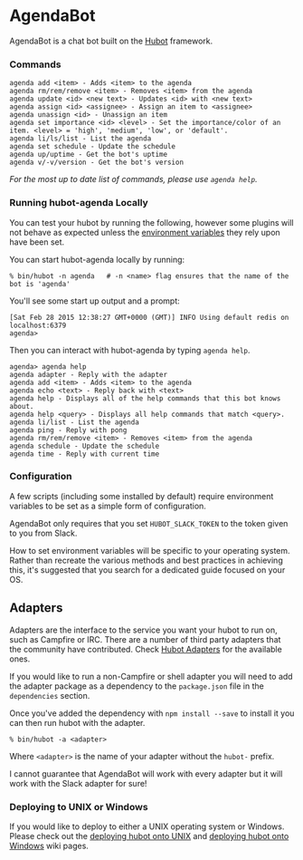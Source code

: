 # AgendaBot

AgendaBot is a chat bot built on the [Hubot][hubot] framework.

[hubot]: http://hubot.github.com
### Commands
    agenda add <item> - Adds <item> to the agenda
    agenda rm/rem/remove <item> - Removes <item> from the agenda
    agenda update <id> <new text> - Updates <id> with <new text>
    agenda assign <id> <assignee> - Assign an item to <assignee>
    agenda unassign <id> - Unassign an item
    agenda set importance <id> <level> - Set the importance/color of an item. <level> = 'high', 'medium', 'low', or 'default'.
    agenda li/ls/list - List the agenda
    agenda set schedule - Update the schedule
    agenda up/uptime - Get the bot's uptime
    agenda v/-v/version - Get the bot's version

*For the most up to date list of commands, please use `agenda help`.*

### Running hubot-agenda Locally

You can test your hubot by running the following, however some plugins will not
behave as expected unless the [environment variables](#configuration) they rely
upon have been set.

You can start hubot-agenda locally by running:


    % bin/hubot -n agenda   # -n <name> flag ensures that the name of the bot is 'agenda'

You'll see some start up output and a prompt:

    [Sat Feb 28 2015 12:38:27 GMT+0000 (GMT)] INFO Using default redis on localhost:6379
    agenda>

Then you can interact with hubot-agenda by typing `agenda help`.

    agenda> agenda help
    agenda adapter - Reply with the adapter
    agenda add <item> - Adds <item> to the agenda
    agenda echo <text> - Reply back with <text>
    agenda help - Displays all of the help commands that this bot knows about.
    agenda help <query> - Displays all help commands that match <query>.
    agenda li/list - List the agenda
    agenda ping - Reply with pong
    agenda rm/rem/remove <item> - Removes <item> from the agenda
    agenda schedule - Update the schedule
    agenda time - Reply with current time

### Configuration

A few scripts (including some installed by default) require environment
variables to be set as a simple form of configuration.

AgendaBot only requires that you set `HUBOT_SLACK_TOKEN` to the token given to you from Slack.

How to set environment variables will be specific to your operating system.
Rather than recreate the various methods and best practices in achieving this,
it's suggested that you search for a dedicated guide focused on your OS.

## Adapters

Adapters are the interface to the service you want your hubot to run on, such
as Campfire or IRC. There are a number of third party adapters that the
community have contributed. Check [Hubot Adapters][hubot-adapters] for the
available ones.

If you would like to run a non-Campfire or shell adapter you will need to add
the adapter package as a dependency to the `package.json` file in the
`dependencies` section.

Once you've added the dependency with `npm install --save` to install it you
can then run hubot with the adapter.

    % bin/hubot -a <adapter>

Where `<adapter>` is the name of your adapter without the `hubot-` prefix.

I cannot guarantee that AgendaBot will work with every adapter but it will work with the Slack
adapter for sure!

[hubot-adapters]: https://github.com/github/hubot/blob/master/docs/adapters.md

### Deploying to UNIX or Windows

If you would like to deploy to either a UNIX operating system or Windows.
Please check out the [deploying hubot onto UNIX][deploy-unix] and [deploying
hubot onto Windows][deploy-windows] wiki pages.

[deploy-unix]: https://github.com/github/hubot/blob/master/docs/deploying/unix.md
[deploy-windows]: https://github.com/github/hubot/blob/master/docs/deploying/windows.md
